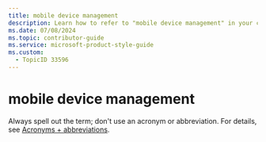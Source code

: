 ```yaml
---
title: mobile device management
description: Learn how to refer to "mobile device management" in your content.
ms.date: 07/08/2024
ms.topic: contributor-guide
ms.service: microsoft-product-style-guide
ms.custom:
  - TopicID 33596
---
```



# mobile device management

Always spell out the term; don't use an acronym or abbreviation. For details, see [Acronyms + abbreviations](~\acronyms-and-abbreviations.md).

